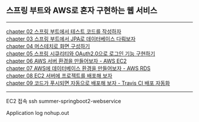 ## 스프링 부트와 AWS로 혼자 구현하는 웹 서비스 

---
[chapter 02 스프링 부트에서 테스트 코드를 작성하자](/src/summary/chap02.md)  
[chapter 03 스프링 부트에서 JPA로 데이터베이스 다뤄보자](/src/summary/chap03.md)  
[chapter 04 머스테치로 화면 구성하기](/src/summary/chap04.md)  
[chapter 05 스프링 시큐리티와 OAuth2.0으로 로그인 기능 구현하기](/src/summary/chap05.md)  
[chapter 06 AWS 서버 환경을 만들어보자 - AWS EC2](/src/summary/chap06.md)  
[chapter 07 AWS에 데이터베이스 환경을 만들어보자 - AWS RDS](/src/summary/chap07.md)  
[chapter 08 EC2 서버에 프로젝트를 배포해 보자](/src/summary/chap08.md)  
[chapter 09 코드가 푸시되면 자동으로 배포해 보자 - Travis CI 배포 자동화](/src/summary/chap09.md)  


---
EC2 접속
ssh summer-springboot2-webservice

Application log
nohup.out